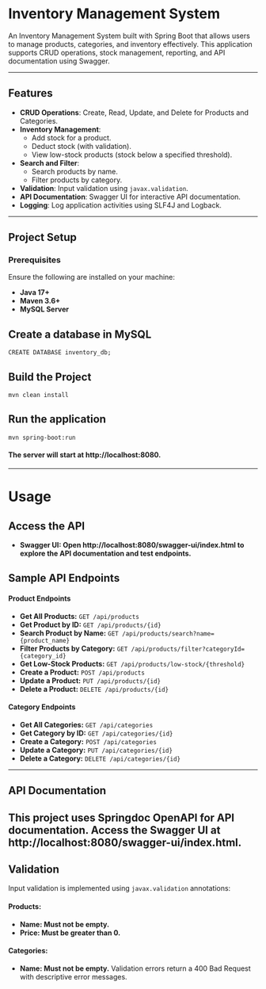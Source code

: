 # Inventory Management System

An Inventory Management System built with Spring Boot that allows users to manage products, categories, and inventory effectively. This application supports CRUD operations, stock management, reporting, and API documentation using Swagger.

---

## Features

- **CRUD Operations**: Create, Read, Update, and Delete for Products and Categories.
- **Inventory Management**:
  - Add stock for a product.
  - Deduct stock (with validation).
  - View low-stock products (stock below a specified threshold).
- **Search and Filter**:
  - Search products by name.
  - Filter products by category.
- **Validation**: Input validation using `javax.validation`.
- **API Documentation**: Swagger UI for interactive API documentation.
- **Logging**: Log application activities using SLF4J and Logback.

---

## Project Setup

### Prerequisites

Ensure the following are installed on your machine:
- **Java 17+**
- **Maven 3.6+**
- **MySQL Server**

## Create a database in MySQL
```
CREATE DATABASE inventory_db;
```

## Build the Project
```
mvn clean install
```

## Run the application
```
mvn spring-boot:run
```
#### The server will start at http://localhost:8080.

---
# Usage
## Access the API
 - **Swagger UI: Open http://localhost:8080/swagger-ui/index.html to explore the API documentation and test endpoints.**

## Sample API Endpoints
#### **Product Endpoints**
- **Get All Products:** `GET /api/products`
- **Get Product by ID:** `GET /api/products/{id}`
- **Search Product by Name:** `GET /api/products/search?name={product_name}`
- **Filter Products by Category:** `GET /api/products/filter?categoryId={category_id}`
- **Get Low-Stock Products:** `GET /api/products/low-stock/{threshold}`
- **Create a Product:** `POST /api/products`
- **Update a Product:** `PUT /api/products/{id}`
- **Delete a Product:** `DELETE /api/products/{id}`
#### **Category Endpoints**
- **Get All Categories:** `GET /api/categories`
- **Get Category by ID:** `GET /api/categories/{id}`
- **Create a Category:** `POST /api/categories`
- **Update a Category:** `PUT /api/categories/{id}`
- **Delete a Category:** `DELETE /api/categories/{id}`

---
## API Documentation
This project uses Springdoc OpenAPI for API documentation.
Access the Swagger UI at http://localhost:8080/swagger-ui/index.html.
---

## Validation
Input validation is implemented using `javax.validation` annotations:

#### Products:
- **Name: Must not be empty.**
- **Price: Must be greater than 0.**
#### Categories:
- **Name: Must not be empty.**
Validation errors return a 400 Bad Request with descriptive error messages.


